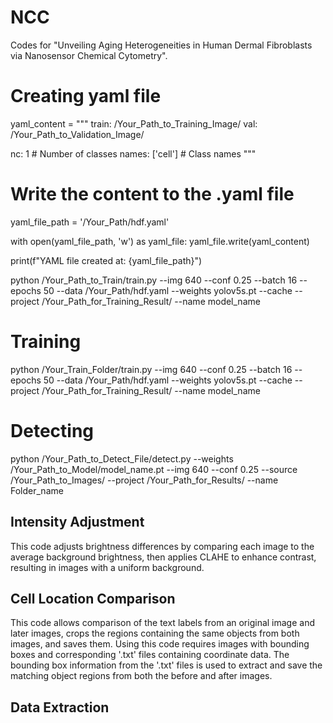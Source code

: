 # NCC
Codes for "Unveiling Aging Heterogeneities in Human Dermal Fibroblasts via Nanosensor Chemical Cytometry".

# Creating yaml file
yaml_content = """
train: /Your_Path_to_Training_Image/
val: /Your_Path_to_Validation_Image/

nc: 1  # Number of classes
names: ['cell']  # Class names
"""

# Write the content to the .yaml file
yaml_file_path = '/Your_Path/hdf.yaml'

with open(yaml_file_path, 'w') as yaml_file:
    yaml_file.write(yaml_content)

print(f"YAML file created at: {yaml_file_path}")

python /Your_Path_to_Train/train.py --img 640 --conf 0.25 --batch 16 --epochs 50 --data /Your_Path/hdf.yaml --weights yolov5s.pt --cache --project /Your_Path_for_Training_Result/ --name model_name


# Training
python /Your_Train_Folder/train.py --img 640 --conf 0.25 --batch 16 --epochs 50 --data /Your_Path/hdf.yaml --weights yolov5s.pt --cache --project /Your_Path_for_Training_Result/ --name model_name

# Detecting
python /Your_Path_to_Detect_File/detect.py --weights /Your_Path_to_Model/model_name.pt --img 640 --conf 0.25 --source /Your_Path_to_Images/ --project /Your_Path_for_Results/ --name Folder_name

## Intensity Adjustment
This code adjusts brightness differences by comparing each image to the average background brightness, then applies CLAHE to enhance contrast, resulting in images with a uniform background.

## Cell Location Comparison
This code allows comparison of the text labels from an original image and later images, crops the regions containing the same objects from both images, and saves them.
Using this code requires images with bounding boxes and corresponding '.txt' files containing coordinate data. The bounding box information from the '.txt' files is used to extract and save the matching object regions from both the before and after images.

## Data Extraction

